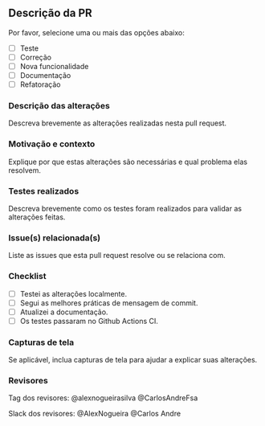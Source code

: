 ## Descrição da PR

Por favor, selecione uma ou mais das opções abaixo:

- [ ] Teste
- [ ] Correção
- [ ] Nova funcionalidade
- [ ] Documentação
- [ ] Refatoração

### Descrição das alterações

Descreva brevemente as alterações realizadas nesta pull request.

### Motivação e contexto

Explique por que estas alterações são necessárias e qual problema elas resolvem.

### Testes realizados

Descreva brevemente como os testes foram realizados para validar as alterações feitas.

### Issue(s) relacionada(s)

Liste as issues que esta pull request resolve ou se relaciona com.

### Checklist

- [ ] Testei as alterações localmente.
- [ ] Segui as melhores práticas de mensagem de commit.
- [ ] Atualizei a documentação.
- [ ] Os testes passaram no Github Actions CI.

### Capturas de tela

Se aplicável, inclua capturas de tela para ajudar a explicar suas alterações.

### Revisores

Tag dos revisores: @alexnogueirasilva @CarlosAndreFsa

Slack dos revisores: @AlexNogueira @Carlos Andre
